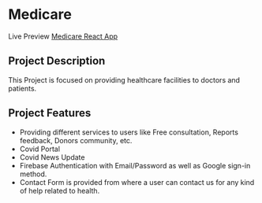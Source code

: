 # Medicare

Live Preview [Medicare React App](https://medicare-react.web.app/)

## Project Description

This Project is focused on providing healthcare facilities to doctors and patients.

## Project Features

-   Providing different services to users like Free consultation, Reports feedback, Donors community, etc.
-   Covid Portal
-   Covid News Update
-   Firebase Authentication with Email/Password as well as Google sign-in method.
-   Contact Form is provided from where a user can contact us for any kind of help related to health.
